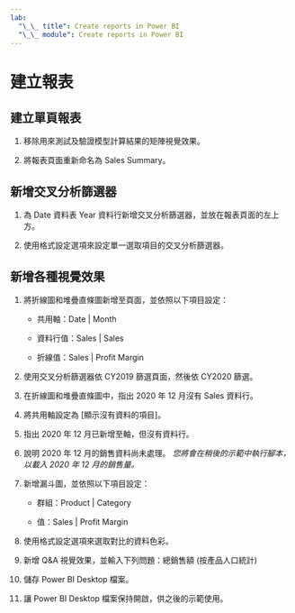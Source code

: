 ```yaml
---
lab:
  "\_\_ title": Create reports in Power BI
  "\_\_ module": Create reports in Power BI
---
```

# 建立報表

## 建立單頁報表

1. 移除用來測試及驗證模型計算結果的矩陣視覺效果。

1. 將報表頁面重新命名為 Sales Summary。

## 新增交叉分析篩選器

1. 為 Date 資料表 Year 資料行新增交叉分析篩選器，並放在報表頁面的左上方。

1. 使用格式設定選項來設定單一選取項目的交叉分析篩選器。

## 新增各種視覺效果

1. 將折線圖和堆疊直條圖新增至頁面，並依照以下項目設定：

    - 共用軸：Date | Month

    - 資料行值：Sales | Sales

    - 折線值：Sales | Profit Margin

1. 使用交叉分析篩選器依 CY2019 篩選頁面，然後依 CY2020 篩選。

1. 在折線圖和堆疊直條圖中，指出 2020 年 12 月沒有 Sales 資料行。

1. 將共用軸設定為 [顯示沒有資料的項目]。

1. 指出 2020 年 12 月已新增至軸，但沒有資料行。

1. 說明 2020 年 12 月的銷售資料尚未處理。 *您將會在稍後的示範中執行腳本，以載入 2020 年 12 月的銷售量。*

1. 新增漏斗圖，並依照以下項目設定：

    - 群組：Product | Category

    - 值：Sales | Profit Margin

1. 使用格式設定選項來選取對比的資料色彩。

1. 新增 Q&A 視覺效果，並輸入下列問題：總銷售額 (按產品人口統計)

1. 儲存 Power BI Desktop 檔案。

1. 讓 Power BI Desktop 檔案保持開啟，供之後的示範使用。
